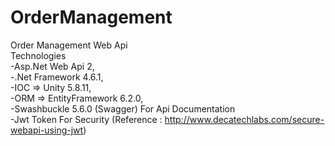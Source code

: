 # OrderManagement
Order Management Web Api <br/>
Technologies<br/>
		-Asp.Net Web Api 2,<br/>
    -.Net Framework 4.6.1,<br/>
    -IOC => Unity 5.8.11,<br/>
    -ORM => EntityFramework 6.2.0,<br/>
    -Swashbuckle 5.6.0 (Swagger) For Api Documentation<br/>
    -Jwt Token For Security (Reference : http://www.decatechlabs.com/secure-webapi-using-jwt)<br/>
    
